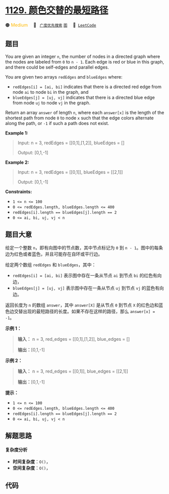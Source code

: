 # [1129. 颜色交替的最短路径](https://leetcode.com/problems/shortest-path-with-alternating-colors)

🟠 <font color=#ffb800>Medium</font>&emsp; 🔖&ensp; [`广度优先搜索`](/leetcode/outline/tag/breadth-first-search.md) [`图`](/leetcode/outline/tag/graph.md)&emsp; 🔗&ensp;[`LeetCode`](https://leetcode.com/problems/shortest-path-with-alternating-colors)

## 题目

You are given an integer `n`, the number of nodes in a directed graph where
the nodes are labeled from `0` to `n - 1`. Each edge is red or blue in this
graph, and there could be self-edges and parallel edges.

You are given two arrays `redEdges` and `blueEdges` where:

  * `redEdges[i] = [ai, bi]` indicates that there is a directed red edge from node `ai` to node `bi` in the graph, and
  * `blueEdges[j] = [uj, vj]` indicates that there is a directed blue edge from node `uj` to node `vj` in the graph.

Return an array `answer` of length `n`, where each `answer[x]` is the length
of the shortest path from node `0` to node `x` such that the edge colors
alternate along the path, or `-1` if such a path does not exist.



**Example 1:**

> Input: n = 3, redEdges = [[0,1],[1,2]], blueEdges = []
> 
> Output: [0,1,-1]

**Example 2:**

> Input: n = 3, redEdges = [[0,1]], blueEdges = [[2,1]]
> 
> Output: [0,1,-1]

**Constraints:**

  * `1 <= n <= 100`
  * `0 <= redEdges.length, blueEdges.length <= 400`
  * `redEdges[i].length == blueEdges[j].length == 2`
  * `0 <= ai, bi, uj, vj < n`


## 题目大意

给定一个整数 `n`，即有向图中的节点数，其中节点标记为 `0` 到 `n - 1`。图中的每条边为红色或者蓝色，并且可能存在自环或平行边。

给定两个数组 `redEdges` 和 `blueEdges`，其中：

  * `redEdges[i] = [ai, bi]` 表示图中存在一条从节点 `ai` 到节点 `bi` 的红色有向边，
  * `blueEdges[j] = [uj, vj]` 表示图中存在一条从节点 `uj` 到节点 `vj` 的蓝色有向边。

返回长度为 `n` 的数组 `answer`，其中 `answer[X]` 是从节点 `0` 到节点 `X`
的红色边和蓝色边交替出现的最短路径的长度。如果不存在这样的路径，那么 `answer[x] = -1`。



**示例 1：**

> 
> 
> 
> 
> 
> **输入：** n = 3, red_edges = [[0,1],[1,2]], blue_edges = []
> 
> **输出：**[0,1,-1]
> 
> 

**示例 2：**

> 
> 
> 
> 
> 
> **输入：** n = 3, red_edges = [[0,1]], blue_edges = [[2,1]]
> 
> **输出：**[0,1,-1]
> 
> 



**提示：**

  * `1 <= n <= 100`
  * `0 <= redEdges.length, blueEdges.length <= 400`
  * `redEdges[i].length == blueEdges[j].length == 2`
  * `0 <= ai, bi, uj, vj < n`


## 解题思路

#### 复杂度分析

- **时间复杂度**：`O()`，
- **空间复杂度**：`O()`，

## 代码

```javascript

```